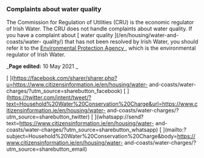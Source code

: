 ###  Complaints about water quality

The Commission for Regulation of Utilities (CRU) is the economic regulator of
Irish Water. The CRU does not handle complaints about water quality. If you
have a complaint about [ water quality ](/en/housing/water-and-coasts/water-
quality/) that has not been resolved by Irish Water, you should refer it to
the [ Environmental Protection Agency ](http://www.epa.ie/) , which is the
environmental regulator of Irish Water.

_**Page edited:** 10 May 2021 _

[
](https://facebook.com/sharer/sharer.php?u=https://www.citizensinformation.ie/en/housing/water-
and-coasts/water-charges/?utm_source=sharebutton_facebook) [
](https://twitter.com/intent/tweet/?text=Household%20Water%20Conservation%20Charge&url=https://www.citizensinformation.ie/en/housing/water-
and-coasts/water-charges/?utm_source=sharebutton_twitter) [
](whatsapp://send?text=https://www.citizensinformation.ie/en/housing/water-
and-coasts/water-charges/?utm_source=sharebutton_whatsapp) [
](mailto:?subject=Household%20Water%20Conservation%20Charge&body=https://www.citizensinformation.ie/en/housing/water-
and-coasts/water-charges/?utm_source=sharebutton_email) [
](javascript:void\(0\))
